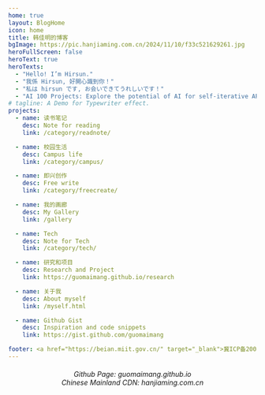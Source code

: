 ```yaml
---
home: true
layout: BlogHome
icon: home
title: 韩佳明的博客
bgImage: https://pic.hanjiaming.com.cn/2024/11/10/f33c521629261.jpg
heroFullScreen: false
heroText: true
heroTexts:
  - "Hello! I’m Hirsun."
  - "我係 Hirsun, 好開心識到你！"
  - "私は hirsun です, お会いできてうれしいです！"
  - "AI 100 Projects: Explore the potential of AI for self-iterative APPs development."
# tagline: A Demo for Typewriter effect.
projects:
  - name: 读书笔记
    desc: Note for reading
    link: /category/readnote/

  - name: 校园生活
    desc: Campus life
    link: /category/campus/

  - name: 即兴创作
    desc: Free write
    link: /category/freecreate/

  - name: 我的画廊
    desc: My Gallery
    link: /gallery

  - name: Tech
    desc: Note for Tech
    link: /category/tech/

  - name: 研究和项目
    desc: Research and Project
    link: https://guomaimang.github.io/research

  - name: 关于我
    desc: About myself
    link: /myself.html

  - name: Github Gist
    desc: Inspiration and code snippets
    link: https://gist.github.com/guomaimang

footer: <a href="https://beian.miit.gov.cn/" target="_blank">冀ICP备20006728号-1 </a> | Serving since 2011.
---
```


<h6 style="text-align:center">
Github Page: guomaimang.github.io
<br />
Chinese Mainland CDN: hanjiaming.com.cn
</h6>

